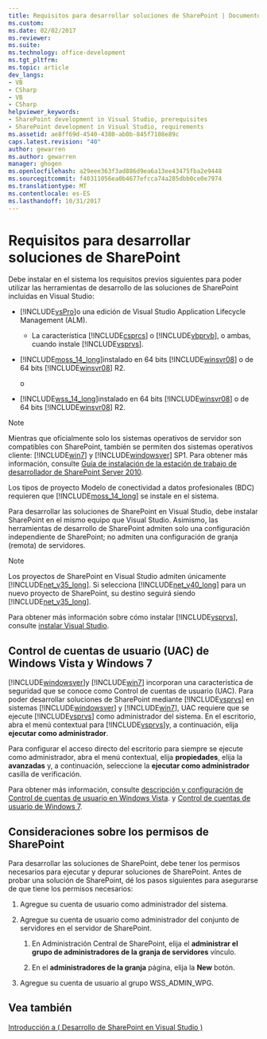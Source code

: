 ```yaml
---
title: Requisitos para desarrollar soluciones de SharePoint | Documentos de Microsoft
ms.custom: 
ms.date: 02/02/2017
ms.reviewer: 
ms.suite: 
ms.technology: office-development
ms.tgt_pltfrm: 
ms.topic: article
dev_langs:
- VB
- CSharp
- VB
- CSharp
helpviewer_keywords:
- SharePoint development in Visual Studio, prerequisites
- SharePoint development in Visual Studio, requirements
ms.assetid: ae8ff69d-4540-4380-ab0b-845f7108e89c
caps.latest.revision: "40"
author: gewarren
ms.author: gewarren
manager: ghogen
ms.openlocfilehash: a29eee363f3ad886d9ea6a13ee43475fba2e9448
ms.sourcegitcommit: f40311056ea0b4677efcca74a285dbb0ce0e7974
ms.translationtype: MT
ms.contentlocale: es-ES
ms.lasthandoff: 10/31/2017
---
```

# <a name="requirements-for-developing-sharepoint-solutions"></a>Requisitos para desarrollar soluciones de SharePoint
  Debe instalar en el sistema los requisitos previos siguientes para poder utilizar las herramientas de desarrollo de las soluciones de SharePoint incluidas en Visual Studio:  
  
-   [!INCLUDE[vsPro](../sharepoint/includes/vspro-md.md)]o una edición de Visual Studio Application Lifecycle Management (ALM).  
  
    -   La característica [!INCLUDE[csprcs](../sharepoint/includes/csprcs-md.md)] o [!INCLUDE[vbprvb](../sharepoint/includes/vbprvb-md.md)], o ambas, cuando instale [!INCLUDE[vsprvs](../sharepoint/includes/vsprvs-md.md)].  
  
-   [!INCLUDE[moss_14_long](../sharepoint/includes/moss-14-long-md.md)]instalado en 64 bits [!INCLUDE[winsvr08](../sharepoint/includes/winsvr08-md.md)] o de 64 bits [!INCLUDE[winsvr08](../sharepoint/includes/winsvr08-md.md)] R2.  
  
     o  
  
-   [!INCLUDE[wss_14_long](../sharepoint/includes/wss-14-long-md.md)]instalado en 64 bits [!INCLUDE[winsvr08](../sharepoint/includes/winsvr08-md.md)] o de 64 bits [!INCLUDE[winsvr08](../sharepoint/includes/winsvr08-md.md)] R2.  
  
> [!NOTE]  
>  Mientras que oficialmente solo los sistemas operativos de servidor son compatibles con SharePoint, también se permiten dos sistemas operativos cliente: [!INCLUDE[win7](../sharepoint/includes/win7-md.md)] y [!INCLUDE[windowsver](../sharepoint/includes/windowsver-md.md)] SP1. Para obtener más información, consulte [Guía de instalación de la estación de trabajo de desarrollador de SharePoint Server 2010](http://go.microsoft.com/fwlink/?LinkID=164557).  
  
 Los tipos de proyecto Modelo de conectividad a datos profesionales (BDC) requieren que [!INCLUDE[moss_14_long](../sharepoint/includes/moss-14-long-md.md)] se instale en el sistema.  
  
 Para desarrollar las soluciones de SharePoint en Visual Studio, debe instalar SharePoint en el mismo equipo que Visual Studio. Asimismo, las herramientas de desarrollo de SharePoint admiten solo una configuración independiente de SharePoint; no admiten una configuración de granja (remota) de servidores.  
  
> [!NOTE]  
>  Los proyectos de SharePoint en Visual Studio admiten únicamente [!INCLUDE[net_v35_long](../sharepoint/includes/net-v35-long-md.md)]. Si selecciona [!INCLUDE[net_v40_long](../sharepoint/includes/net-v40-long-md.md)] para un nuevo proyecto de SharePoint, su destino seguirá siendo [!INCLUDE[net_v35_long](../sharepoint/includes/net-v35-long-md.md)].  
  
 Para obtener más información sobre cómo instalar [!INCLUDE[vsprvs](../sharepoint/includes/vsprvs-md.md)], consulte [instalar Visual Studio](../install/install-visual-studio.md).  
  
## <a name="vista-and-windows-7-user-account-control-uac"></a>Control de cuentas de usuario (UAC) de Windows Vista y Windows 7  
 [!INCLUDE[windowsver](../sharepoint/includes/windowsver-md.md)]y [!INCLUDE[win7](../sharepoint/includes/win7-md.md)] incorporan una característica de seguridad que se conoce como Control de cuentas de usuario (UAC). Para poder desarrollar soluciones de SharePoint mediante [!INCLUDE[vsprvs](../sharepoint/includes/vsprvs-md.md)] en sistemas [!INCLUDE[windowsver](../sharepoint/includes/windowsver-md.md)] y [!INCLUDE[win7](../sharepoint/includes/win7-md.md)], UAC requiere que se ejecute [!INCLUDE[vsprvs](../sharepoint/includes/vsprvs-md.md)] como administrador del sistema. En el escritorio, abra el menú contextual para [!INCLUDE[vsprvs](../sharepoint/includes/vsprvs-md.md)]y, a continuación, elija **ejecutar como administrador**.  
  
 Para configurar el acceso directo del escritorio para siempre se ejecute como administrador, abra el menú contextual, elija **propiedades**, elija la **avanzadas** y, a continuación, seleccione la **ejecutar como administrador**  casilla de verificación.  
  
 Para obtener más información, consulte [descripción y configuración de Control de cuentas de usuario en Windows Vista](http://go.microsoft.com/fwlink/?LinkID=156476). y [Control de cuentas de usuario de Windows 7](http://go.microsoft.com/fwlink/?LinkId=177523).  
  
## <a name="sharepoint-permissions-considerations"></a>Consideraciones sobre los permisos de SharePoint  
 Para desarrollar las soluciones de SharePoint, debe tener los permisos necesarios para ejecutar y depurar soluciones de SharePoint. Antes de probar una solución de SharePoint, dé los pasos siguientes para asegurarse de que tiene los permisos necesarios:  
  
1.  Agregue su cuenta de usuario como administrador del sistema.  
  
2.  Agregue su cuenta de usuario como administrador del conjunto de servidores en el servidor de SharePoint.  
  
    1.  En Administración Central de SharePoint, elija el **administrar el grupo de administradores de la granja de servidores** vínculo.  
  
    2.  En el **administradores de la granja** página, elija la **New** botón.  
  
3.  Agregue su cuenta de usuario al grupo WSS_ADMIN_WPG.  
  
## <a name="see-also"></a>Vea también  
 [Introducción a &#40; Desarrollo de SharePoint en Visual Studio &#41;](../sharepoint/getting-started-sharepoint-development-in-visual-studio.md)  
  
  